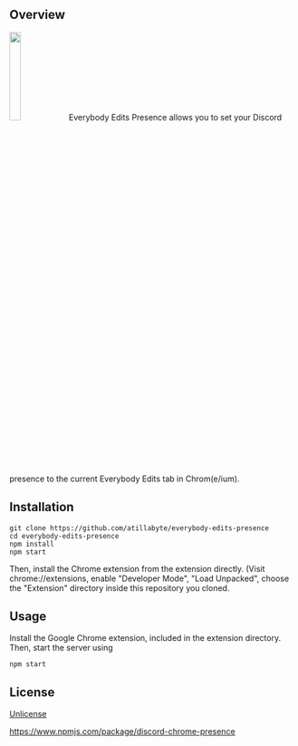 ## Overview

<img src="https://i.imgur.com/Wz3HI5R.png" width="20%" />
Everybody Edits Presence allows you to set your Discord presence to the current Everybody Edits tab in Chrom(e/ium).  

## Installation

```
git clone https://github.com/atillabyte/everybody-edits-presence
cd everybody-edits-presence
npm install
npm start
```
Then, install the Chrome extension from the extension directly. (Visit chrome://extensions, enable "Developer Mode", "Load Unpacked", choose the "Extension" directory inside this repository you cloned.

## Usage
Install the Google Chrome extension, included in the extension directory. Then, start the server using
```
npm start
```

## License

[Unlicense](http://unlicense.org/)

https://www.npmjs.com/package/discord-chrome-presence
